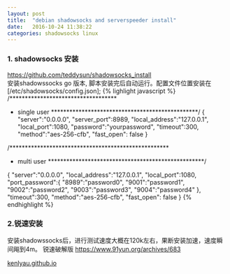 ```yaml
---
layout: post
title:  "debian shadowsocks and serverspeeder install"
date:   2016-10-24 11:38:22
categories: shadowsocks linux
---
```


### 1. shadowsocks 安装
https://github.com/teddysun/shadowsocks_install  
安装shadowssocks go 版本, 脚本安装完后自动运行。配置文件位置安装在 [/etc/shadowsocks/config.json];
{% lighlight javascript %}
/***********************************
* single user
************************************************/
{
    "server":"0.0.0.0",
    "server_port":8989,
    "local_address":"127.0.0.1",
    "local_port":1080,
    "password":"yourpassword",
    "timeout":300,
    "method":"aes-256-cfb",
    "fast_open": false
}

/****************************************************
* multi user
***************************************************/

{
    "server":"0.0.0.0",
    "local_address":"127.0.0.1",
    "local_port":1080,
    "port_password":{
         "8989":"password0",
         "9001":"password1",
         "9002":"password2",
         "9003":"password3",
         "9004":"password4"
    },
    "timeout":300,
    "method":"aes-256-cfb",
    "fast_open": false
}
{% endhighlight %}
### 2.锐速安装
安装shadowssocks后，进行测试速度大概在120k左右，果断安装加速，速度瞬间飚到4m。
锐速破解版 
https://www.91yun.org/archives/683


[kenlyau.github.io][link]

[link]:    https://kenlyau.github.io
